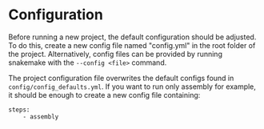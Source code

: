 # Configuration

Before running a new project, the default configuration should be adjusted. To do this, create a new config file named "config.yml" in the root folder of the project. Alternatively, config files can be provided by running snakemake with the `--config <file>` command.

The project configuration file overwrites the default configs found in `config/config_defaults.yml`. If you want to run only assembly for example, it should be enough to create a new config file containing:

```
steps:
    - assembly
```

